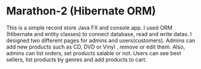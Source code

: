 # Marathon-2 (Hibernate ORM)
This is a simple record store Java FX and console app.
I used ORM (Hibernate and entity classes) to connect database, read and write datas. 
I designed two different pages for admins and users(customers).
Admins can add new products such as CD, DVD or Vinyl , remove or edit them. Also, admins can list orders, set products salable or not.
Users can see best sellers, list products by genres and add products to cart. 
